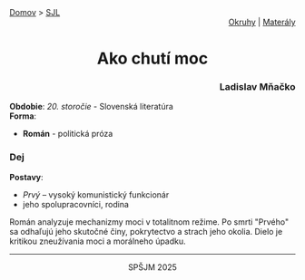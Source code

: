 <div align="center">
    <div align="left">
        <a href="/README.md">Domov</a>
        >
        <a href="../SLOVENCINA.md">SJL</a>
    </div>
    <div align="right">
        <a href="../ustne-okruhy.org.md">Okruhy</a>
        |
        <a href="https://drive.google.com/drive/u/1/folders/1hWhZNvgWC-8cb7jK5zRorX9WfCzyq_WF">Materály</a>
    </div>
<h1>Ako chutí moc</h1>
    <div align="right">
        <h3>Ladislav Mňačko</h3>
    </div>
</div>

__Obdobie__: _20. storočie_ - Slovenská literatúra  
__Forma__:  
- **Román** - politická próza

### Dej
__Postavy__:  
- *Prvý* – vysoký komunistický funkcionár  
- jeho spolupracovníci, rodina

Román analyzuje mechanizmy moci v totalitnom režime. Po smrti "Prvého" sa odhaľujú jeho skutočné činy, pokrytectvo a strach jeho okolia. Dielo je kritikou zneužívania moci a morálneho úpadku.

---
<div align="center">
    <p>SPŠJM 2025</p>
</div>
